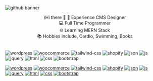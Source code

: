 ![github banner](https://github.com/Aoun-Developer/Aoun-Developer/assets/112731920/e646a3ab-5f2e-46e4-a04d-b22396c67886)

<p align="center">
  \Hi there 👋
🚀 Experience CMS Designer <br> 
💻 Full Time Programmer <br>
🌐 Learning MERN Stack <br>
📚 Hobbies include, Cardio, Swimming, Books <br> <br>
</p>

  ![wordpress](https://github.com/Aoun-Developer/Aoun-Developer/assets/112731920/c31d4eb1-4045-48f7-92fd-9574c3735828)
![woocommerce](https://github.com/Aoun-Developer/Aoun-Developer/assets/112731920/fdde2436-3cca-4a99-bdeb-3fb68a2eed76)
![tailwind-css](https://github.com/Aoun-Developer/Aoun-Developer/assets/112731920/467bad7c-e972-42a3-906d-e6e17b65416d)
![shopify](https://github.com/Aoun-Developer/Aoun-Developer/assets/112731920/5a113bc3-8b8c-4da8-a20f-65f745661972)
![json](https://github.com/Aoun-Developer/Aoun-Developer/assets/112731920/7fa9329a-8bf2-479e-b269-6b4d22316185)
![js](https://github.com/Aoun-Developer/Aoun-Developer/assets/112731920/55dcaf0c-ec2e-4365-9050-b4a3304d73b6)
![jquery](https://github.com/Aoun-Developer/Aoun-Developer/assets/112731920/cf414515-f4ee-4e71-8945-e465d85a33b7)
![html](https://github.com/Aoun-Developer/Aoun-Developer/assets/112731920/0871264c-34e7-405a-8a9e-ccb03b460201)
![css](https://github.com/Aoun-Developer/Aoun-Developer/assets/112731920/b94f822d-d0fd-4869-bc84-d545b93507ee)
![bootstrap](https://github.com/Aoun-Developer/Aoun-Developer/assets/112731920/f25c1108-7f07-4501-bdc6-01339e2f4baf)

<p dir="auto"><a target="_blank" rel="noopener noreferrer" href="https://private-user-images.githubusercontent.com/112731920/290991590-c31d4eb1-4045-48f7-92fd-9574c3735828.png?jwt=eyJhbGciOiJIUzI1NiIsInR5cCI6IkpXVCJ9.eyJpc3MiOiJnaXRodWIuY29tIiwiYXVkIjoicmF3LmdpdGh1YnVzZXJjb250ZW50LmNvbSIsImtleSI6ImtleTEiLCJleHAiOjE3MDI3Mjk4MjksIm5iZiI6MTcwMjcyOTUyOSwicGF0aCI6Ii8xMTI3MzE5MjAvMjkwOTkxNTkwLWMzMWQ0ZWIxLTQwNDUtNDhmNy05MmZkLTk1NzRjMzczNTgyOC5wbmc_WC1BbXotQWxnb3JpdGhtPUFXUzQtSE1BQy1TSEEyNTYmWC1BbXotQ3JlZGVudGlhbD1BS0lBSVdOSllBWDRDU1ZFSDUzQSUyRjIwMjMxMjE2JTJGdXMtZWFzdC0xJTJGczMlMkZhd3M0X3JlcXVlc3QmWC1BbXotRGF0ZT0yMDIzMTIxNlQxMjI1MjlaJlgtQW16LUV4cGlyZXM9MzAwJlgtQW16LVNpZ25hdHVyZT0yNzQ5YTg2YjZmNTFjNGYzYWUyYTViMTVhMjU1YzQ4Mjk5ODFkZTJjMjFhOTI1NWQ0ZTU1YzkxYTkxNTg1YzMzJlgtQW16LVNpZ25lZEhlYWRlcnM9aG9zdCZhY3Rvcl9pZD0wJmtleV9pZD0wJnJlcG9faWQ9MCJ9.alnJinBhikiPlnRtTLLaHEUqBn_wwEKSwc4QyTsef1U"><img src="https://private-user-images.githubusercontent.com/112731920/290991590-c31d4eb1-4045-48f7-92fd-9574c3735828.png?jwt=eyJhbGciOiJIUzI1NiIsInR5cCI6IkpXVCJ9.eyJpc3MiOiJnaXRodWIuY29tIiwiYXVkIjoicmF3LmdpdGh1YnVzZXJjb250ZW50LmNvbSIsImtleSI6ImtleTEiLCJleHAiOjE3MDI3Mjk4MjksIm5iZiI6MTcwMjcyOTUyOSwicGF0aCI6Ii8xMTI3MzE5MjAvMjkwOTkxNTkwLWMzMWQ0ZWIxLTQwNDUtNDhmNy05MmZkLTk1NzRjMzczNTgyOC5wbmc_WC1BbXotQWxnb3JpdGhtPUFXUzQtSE1BQy1TSEEyNTYmWC1BbXotQ3JlZGVudGlhbD1BS0lBSVdOSllBWDRDU1ZFSDUzQSUyRjIwMjMxMjE2JTJGdXMtZWFzdC0xJTJGczMlMkZhd3M0X3JlcXVlc3QmWC1BbXotRGF0ZT0yMDIzMTIxNlQxMjI1MjlaJlgtQW16LUV4cGlyZXM9MzAwJlgtQW16LVNpZ25hdHVyZT0yNzQ5YTg2YjZmNTFjNGYzYWUyYTViMTVhMjU1YzQ4Mjk5ODFkZTJjMjFhOTI1NWQ0ZTU1YzkxYTkxNTg1YzMzJlgtQW16LVNpZ25lZEhlYWRlcnM9aG9zdCZhY3Rvcl9pZD0wJmtleV9pZD0wJnJlcG9faWQ9MCJ9.alnJinBhikiPlnRtTLLaHEUqBn_wwEKSwc4QyTsef1U" alt="wordpress" style="max-width: 100%;"></a>
<a target="_blank" rel="noopener noreferrer" href="https://private-user-images.githubusercontent.com/112731920/290991586-fdde2436-3cca-4a99-bdeb-3fb68a2eed76.png?jwt=eyJhbGciOiJIUzI1NiIsInR5cCI6IkpXVCJ9.eyJpc3MiOiJnaXRodWIuY29tIiwiYXVkIjoicmF3LmdpdGh1YnVzZXJjb250ZW50LmNvbSIsImtleSI6ImtleTEiLCJleHAiOjE3MDI3Mjk4MjksIm5iZiI6MTcwMjcyOTUyOSwicGF0aCI6Ii8xMTI3MzE5MjAvMjkwOTkxNTg2LWZkZGUyNDM2LTNjY2EtNGE5OS1iZGViLTNmYjY4YTJlZWQ3Ni5wbmc_WC1BbXotQWxnb3JpdGhtPUFXUzQtSE1BQy1TSEEyNTYmWC1BbXotQ3JlZGVudGlhbD1BS0lBSVdOSllBWDRDU1ZFSDUzQSUyRjIwMjMxMjE2JTJGdXMtZWFzdC0xJTJGczMlMkZhd3M0X3JlcXVlc3QmWC1BbXotRGF0ZT0yMDIzMTIxNlQxMjI1MjlaJlgtQW16LUV4cGlyZXM9MzAwJlgtQW16LVNpZ25hdHVyZT0yZTQ3YzU0MGY2MWVlMmE0NWFjNjQ5MGE4MTJmMmFjMWU4MjVmMDEyYWZiZTkzNjExNWM0YmI4YmJiN2Y3NTgwJlgtQW16LVNpZ25lZEhlYWRlcnM9aG9zdCZhY3Rvcl9pZD0wJmtleV9pZD0wJnJlcG9faWQ9MCJ9.YnDD9sB72jjSXjIGyxm1OHVs7Yx4PGusBEAgi_f7y-U"><img src="https://private-user-images.githubusercontent.com/112731920/290991586-fdde2436-3cca-4a99-bdeb-3fb68a2eed76.png?jwt=eyJhbGciOiJIUzI1NiIsInR5cCI6IkpXVCJ9.eyJpc3MiOiJnaXRodWIuY29tIiwiYXVkIjoicmF3LmdpdGh1YnVzZXJjb250ZW50LmNvbSIsImtleSI6ImtleTEiLCJleHAiOjE3MDI3Mjk4MjksIm5iZiI6MTcwMjcyOTUyOSwicGF0aCI6Ii8xMTI3MzE5MjAvMjkwOTkxNTg2LWZkZGUyNDM2LTNjY2EtNGE5OS1iZGViLTNmYjY4YTJlZWQ3Ni5wbmc_WC1BbXotQWxnb3JpdGhtPUFXUzQtSE1BQy1TSEEyNTYmWC1BbXotQ3JlZGVudGlhbD1BS0lBSVdOSllBWDRDU1ZFSDUzQSUyRjIwMjMxMjE2JTJGdXMtZWFzdC0xJTJGczMlMkZhd3M0X3JlcXVlc3QmWC1BbXotRGF0ZT0yMDIzMTIxNlQxMjI1MjlaJlgtQW16LUV4cGlyZXM9MzAwJlgtQW16LVNpZ25hdHVyZT0yZTQ3YzU0MGY2MWVlMmE0NWFjNjQ5MGE4MTJmMmFjMWU4MjVmMDEyYWZiZTkzNjExNWM0YmI4YmJiN2Y3NTgwJlgtQW16LVNpZ25lZEhlYWRlcnM9aG9zdCZhY3Rvcl9pZD0wJmtleV9pZD0wJnJlcG9faWQ9MCJ9.YnDD9sB72jjSXjIGyxm1OHVs7Yx4PGusBEAgi_f7y-U" alt="woocommerce" style="max-width: 100%;"></a>
<a target="_blank" rel="noopener noreferrer" href="https://private-user-images.githubusercontent.com/112731920/290991583-467bad7c-e972-42a3-906d-e6e17b65416d.png?jwt=eyJhbGciOiJIUzI1NiIsInR5cCI6IkpXVCJ9.eyJpc3MiOiJnaXRodWIuY29tIiwiYXVkIjoicmF3LmdpdGh1YnVzZXJjb250ZW50LmNvbSIsImtleSI6ImtleTEiLCJleHAiOjE3MDI3Mjk4MjksIm5iZiI6MTcwMjcyOTUyOSwicGF0aCI6Ii8xMTI3MzE5MjAvMjkwOTkxNTgzLTQ2N2JhZDdjLWU5NzItNDJhMy05MDZkLWU2ZTE3YjY1NDE2ZC5wbmc_WC1BbXotQWxnb3JpdGhtPUFXUzQtSE1BQy1TSEEyNTYmWC1BbXotQ3JlZGVudGlhbD1BS0lBSVdOSllBWDRDU1ZFSDUzQSUyRjIwMjMxMjE2JTJGdXMtZWFzdC0xJTJGczMlMkZhd3M0X3JlcXVlc3QmWC1BbXotRGF0ZT0yMDIzMTIxNlQxMjI1MjlaJlgtQW16LUV4cGlyZXM9MzAwJlgtQW16LVNpZ25hdHVyZT1lY2JkYTRlYjAyNmQ2NDNlMDkxNmIwZDAwMzNmYjNkMTdjZmZmYjIxMGQ1ZmJmOWQ4MjEzZWUxODAxNzc2YTI5JlgtQW16LVNpZ25lZEhlYWRlcnM9aG9zdCZhY3Rvcl9pZD0wJmtleV9pZD0wJnJlcG9faWQ9MCJ9.wwstiKwQXNpx56V1TmfGm2B31L38NWgaWhQZ1re0MSM"><img src="https://private-user-images.githubusercontent.com/112731920/290991583-467bad7c-e972-42a3-906d-e6e17b65416d.png?jwt=eyJhbGciOiJIUzI1NiIsInR5cCI6IkpXVCJ9.eyJpc3MiOiJnaXRodWIuY29tIiwiYXVkIjoicmF3LmdpdGh1YnVzZXJjb250ZW50LmNvbSIsImtleSI6ImtleTEiLCJleHAiOjE3MDI3Mjk4MjksIm5iZiI6MTcwMjcyOTUyOSwicGF0aCI6Ii8xMTI3MzE5MjAvMjkwOTkxNTgzLTQ2N2JhZDdjLWU5NzItNDJhMy05MDZkLWU2ZTE3YjY1NDE2ZC5wbmc_WC1BbXotQWxnb3JpdGhtPUFXUzQtSE1BQy1TSEEyNTYmWC1BbXotQ3JlZGVudGlhbD1BS0lBSVdOSllBWDRDU1ZFSDUzQSUyRjIwMjMxMjE2JTJGdXMtZWFzdC0xJTJGczMlMkZhd3M0X3JlcXVlc3QmWC1BbXotRGF0ZT0yMDIzMTIxNlQxMjI1MjlaJlgtQW16LUV4cGlyZXM9MzAwJlgtQW16LVNpZ25hdHVyZT1lY2JkYTRlYjAyNmQ2NDNlMDkxNmIwZDAwMzNmYjNkMTdjZmZmYjIxMGQ1ZmJmOWQ4MjEzZWUxODAxNzc2YTI5JlgtQW16LVNpZ25lZEhlYWRlcnM9aG9zdCZhY3Rvcl9pZD0wJmtleV9pZD0wJnJlcG9faWQ9MCJ9.wwstiKwQXNpx56V1TmfGm2B31L38NWgaWhQZ1re0MSM" alt="tailwind-css" style="max-width: 100%;"></a>
<a target="_blank" rel="noopener noreferrer" href="https://private-user-images.githubusercontent.com/112731920/290991581-5a113bc3-8b8c-4da8-a20f-65f745661972.png?jwt=eyJhbGciOiJIUzI1NiIsInR5cCI6IkpXVCJ9.eyJpc3MiOiJnaXRodWIuY29tIiwiYXVkIjoicmF3LmdpdGh1YnVzZXJjb250ZW50LmNvbSIsImtleSI6ImtleTEiLCJleHAiOjE3MDI3Mjk4MjksIm5iZiI6MTcwMjcyOTUyOSwicGF0aCI6Ii8xMTI3MzE5MjAvMjkwOTkxNTgxLTVhMTEzYmMzLThiOGMtNGRhOC1hMjBmLTY1Zjc0NTY2MTk3Mi5wbmc_WC1BbXotQWxnb3JpdGhtPUFXUzQtSE1BQy1TSEEyNTYmWC1BbXotQ3JlZGVudGlhbD1BS0lBSVdOSllBWDRDU1ZFSDUzQSUyRjIwMjMxMjE2JTJGdXMtZWFzdC0xJTJGczMlMkZhd3M0X3JlcXVlc3QmWC1BbXotRGF0ZT0yMDIzMTIxNlQxMjI1MjlaJlgtQW16LUV4cGlyZXM9MzAwJlgtQW16LVNpZ25hdHVyZT0yNmQ2NzkyYjViYjQ5ZTFjODFlNmM5YzBiOGQzZThmMjFkMTFlNjZmZmFiMDZjNzI5MzVjZTljYzI5YzgxNWMzJlgtQW16LVNpZ25lZEhlYWRlcnM9aG9zdCZhY3Rvcl9pZD0wJmtleV9pZD0wJnJlcG9faWQ9MCJ9.Vi5-5Jexvq-w8sVwv_Wq57ZT78keeKm0IVN07GNwjIs"><img src="https://private-user-images.githubusercontent.com/112731920/290991581-5a113bc3-8b8c-4da8-a20f-65f745661972.png?jwt=eyJhbGciOiJIUzI1NiIsInR5cCI6IkpXVCJ9.eyJpc3MiOiJnaXRodWIuY29tIiwiYXVkIjoicmF3LmdpdGh1YnVzZXJjb250ZW50LmNvbSIsImtleSI6ImtleTEiLCJleHAiOjE3MDI3Mjk4MjksIm5iZiI6MTcwMjcyOTUyOSwicGF0aCI6Ii8xMTI3MzE5MjAvMjkwOTkxNTgxLTVhMTEzYmMzLThiOGMtNGRhOC1hMjBmLTY1Zjc0NTY2MTk3Mi5wbmc_WC1BbXotQWxnb3JpdGhtPUFXUzQtSE1BQy1TSEEyNTYmWC1BbXotQ3JlZGVudGlhbD1BS0lBSVdOSllBWDRDU1ZFSDUzQSUyRjIwMjMxMjE2JTJGdXMtZWFzdC0xJTJGczMlMkZhd3M0X3JlcXVlc3QmWC1BbXotRGF0ZT0yMDIzMTIxNlQxMjI1MjlaJlgtQW16LUV4cGlyZXM9MzAwJlgtQW16LVNpZ25hdHVyZT0yNmQ2NzkyYjViYjQ5ZTFjODFlNmM5YzBiOGQzZThmMjFkMTFlNjZmZmFiMDZjNzI5MzVjZTljYzI5YzgxNWMzJlgtQW16LVNpZ25lZEhlYWRlcnM9aG9zdCZhY3Rvcl9pZD0wJmtleV9pZD0wJnJlcG9faWQ9MCJ9.Vi5-5Jexvq-w8sVwv_Wq57ZT78keeKm0IVN07GNwjIs" alt="shopify" style="max-width: 100%;"></a>
<a target="_blank" rel="noopener noreferrer" href="https://private-user-images.githubusercontent.com/112731920/290991578-7fa9329a-8bf2-479e-b269-6b4d22316185.png?jwt=eyJhbGciOiJIUzI1NiIsInR5cCI6IkpXVCJ9.eyJpc3MiOiJnaXRodWIuY29tIiwiYXVkIjoicmF3LmdpdGh1YnVzZXJjb250ZW50LmNvbSIsImtleSI6ImtleTEiLCJleHAiOjE3MDI3Mjk4MjksIm5iZiI6MTcwMjcyOTUyOSwicGF0aCI6Ii8xMTI3MzE5MjAvMjkwOTkxNTc4LTdmYTkzMjlhLThiZjItNDc5ZS1iMjY5LTZiNGQyMjMxNjE4NS5wbmc_WC1BbXotQWxnb3JpdGhtPUFXUzQtSE1BQy1TSEEyNTYmWC1BbXotQ3JlZGVudGlhbD1BS0lBSVdOSllBWDRDU1ZFSDUzQSUyRjIwMjMxMjE2JTJGdXMtZWFzdC0xJTJGczMlMkZhd3M0X3JlcXVlc3QmWC1BbXotRGF0ZT0yMDIzMTIxNlQxMjI1MjlaJlgtQW16LUV4cGlyZXM9MzAwJlgtQW16LVNpZ25hdHVyZT1kMjFiNTc5YmRiYjhlMjljZWJlOWFlYzQwNzgwMDZmMjA4OTVjNGNiODljZmE0YjljNTEzNmEzNjMxOGY4YzI2JlgtQW16LVNpZ25lZEhlYWRlcnM9aG9zdCZhY3Rvcl9pZD0wJmtleV9pZD0wJnJlcG9faWQ9MCJ9.2R9Xn960GMZeOPB6Ak44cwzdyuUXrz-_NnYquRuBH1Q"><img src="https://private-user-images.githubusercontent.com/112731920/290991578-7fa9329a-8bf2-479e-b269-6b4d22316185.png?jwt=eyJhbGciOiJIUzI1NiIsInR5cCI6IkpXVCJ9.eyJpc3MiOiJnaXRodWIuY29tIiwiYXVkIjoicmF3LmdpdGh1YnVzZXJjb250ZW50LmNvbSIsImtleSI6ImtleTEiLCJleHAiOjE3MDI3Mjk4MjksIm5iZiI6MTcwMjcyOTUyOSwicGF0aCI6Ii8xMTI3MzE5MjAvMjkwOTkxNTc4LTdmYTkzMjlhLThiZjItNDc5ZS1iMjY5LTZiNGQyMjMxNjE4NS5wbmc_WC1BbXotQWxnb3JpdGhtPUFXUzQtSE1BQy1TSEEyNTYmWC1BbXotQ3JlZGVudGlhbD1BS0lBSVdOSllBWDRDU1ZFSDUzQSUyRjIwMjMxMjE2JTJGdXMtZWFzdC0xJTJGczMlMkZhd3M0X3JlcXVlc3QmWC1BbXotRGF0ZT0yMDIzMTIxNlQxMjI1MjlaJlgtQW16LUV4cGlyZXM9MzAwJlgtQW16LVNpZ25hdHVyZT1kMjFiNTc5YmRiYjhlMjljZWJlOWFlYzQwNzgwMDZmMjA4OTVjNGNiODljZmE0YjljNTEzNmEzNjMxOGY4YzI2JlgtQW16LVNpZ25lZEhlYWRlcnM9aG9zdCZhY3Rvcl9pZD0wJmtleV9pZD0wJnJlcG9faWQ9MCJ9.2R9Xn960GMZeOPB6Ak44cwzdyuUXrz-_NnYquRuBH1Q" alt="json" style="max-width: 100%;"></a>
<a target="_blank" rel="noopener noreferrer" href="https://private-user-images.githubusercontent.com/112731920/290991577-55dcaf0c-ec2e-4365-9050-b4a3304d73b6.png?jwt=eyJhbGciOiJIUzI1NiIsInR5cCI6IkpXVCJ9.eyJpc3MiOiJnaXRodWIuY29tIiwiYXVkIjoicmF3LmdpdGh1YnVzZXJjb250ZW50LmNvbSIsImtleSI6ImtleTEiLCJleHAiOjE3MDI3Mjk4MjksIm5iZiI6MTcwMjcyOTUyOSwicGF0aCI6Ii8xMTI3MzE5MjAvMjkwOTkxNTc3LTU1ZGNhZjBjLWVjMmUtNDM2NS05MDUwLWI0YTMzMDRkNzNiNi5wbmc_WC1BbXotQWxnb3JpdGhtPUFXUzQtSE1BQy1TSEEyNTYmWC1BbXotQ3JlZGVudGlhbD1BS0lBSVdOSllBWDRDU1ZFSDUzQSUyRjIwMjMxMjE2JTJGdXMtZWFzdC0xJTJGczMlMkZhd3M0X3JlcXVlc3QmWC1BbXotRGF0ZT0yMDIzMTIxNlQxMjI1MjlaJlgtQW16LUV4cGlyZXM9MzAwJlgtQW16LVNpZ25hdHVyZT1mMzA2ODZlZDI3NzRmZmI1MjI1NmI3OTBhNGQ2MGIxYTEwMjMzNTRjNWZlMjU0M2YyYTYwMGNiNmZjNWI5NzIzJlgtQW16LVNpZ25lZEhlYWRlcnM9aG9zdCZhY3Rvcl9pZD0wJmtleV9pZD0wJnJlcG9faWQ9MCJ9.ThOArKjuCFjyVYwH4MIG-QUY6CaDBdFOUrCA1Xybz9I"><img src="https://private-user-images.githubusercontent.com/112731920/290991577-55dcaf0c-ec2e-4365-9050-b4a3304d73b6.png?jwt=eyJhbGciOiJIUzI1NiIsInR5cCI6IkpXVCJ9.eyJpc3MiOiJnaXRodWIuY29tIiwiYXVkIjoicmF3LmdpdGh1YnVzZXJjb250ZW50LmNvbSIsImtleSI6ImtleTEiLCJleHAiOjE3MDI3Mjk4MjksIm5iZiI6MTcwMjcyOTUyOSwicGF0aCI6Ii8xMTI3MzE5MjAvMjkwOTkxNTc3LTU1ZGNhZjBjLWVjMmUtNDM2NS05MDUwLWI0YTMzMDRkNzNiNi5wbmc_WC1BbXotQWxnb3JpdGhtPUFXUzQtSE1BQy1TSEEyNTYmWC1BbXotQ3JlZGVudGlhbD1BS0lBSVdOSllBWDRDU1ZFSDUzQSUyRjIwMjMxMjE2JTJGdXMtZWFzdC0xJTJGczMlMkZhd3M0X3JlcXVlc3QmWC1BbXotRGF0ZT0yMDIzMTIxNlQxMjI1MjlaJlgtQW16LUV4cGlyZXM9MzAwJlgtQW16LVNpZ25hdHVyZT1mMzA2ODZlZDI3NzRmZmI1MjI1NmI3OTBhNGQ2MGIxYTEwMjMzNTRjNWZlMjU0M2YyYTYwMGNiNmZjNWI5NzIzJlgtQW16LVNpZ25lZEhlYWRlcnM9aG9zdCZhY3Rvcl9pZD0wJmtleV9pZD0wJnJlcG9faWQ9MCJ9.ThOArKjuCFjyVYwH4MIG-QUY6CaDBdFOUrCA1Xybz9I" alt="js" style="max-width: 100%;"></a>
<a target="_blank" rel="noopener noreferrer" href="https://private-user-images.githubusercontent.com/112731920/290991576-cf414515-f4ee-4e71-8945-e465d85a33b7.png?jwt=eyJhbGciOiJIUzI1NiIsInR5cCI6IkpXVCJ9.eyJpc3MiOiJnaXRodWIuY29tIiwiYXVkIjoicmF3LmdpdGh1YnVzZXJjb250ZW50LmNvbSIsImtleSI6ImtleTEiLCJleHAiOjE3MDI3Mjk4MjksIm5iZiI6MTcwMjcyOTUyOSwicGF0aCI6Ii8xMTI3MzE5MjAvMjkwOTkxNTc2LWNmNDE0NTE1LWY0ZWUtNGU3MS04OTQ1LWU0NjVkODVhMzNiNy5wbmc_WC1BbXotQWxnb3JpdGhtPUFXUzQtSE1BQy1TSEEyNTYmWC1BbXotQ3JlZGVudGlhbD1BS0lBSVdOSllBWDRDU1ZFSDUzQSUyRjIwMjMxMjE2JTJGdXMtZWFzdC0xJTJGczMlMkZhd3M0X3JlcXVlc3QmWC1BbXotRGF0ZT0yMDIzMTIxNlQxMjI1MjlaJlgtQW16LUV4cGlyZXM9MzAwJlgtQW16LVNpZ25hdHVyZT00M2MxOGJhYjU0NjkyZTI3OThmODBkOWM1ZGY0M2JkMmUzMDllZWZiYWMxNDg2ZTVhOGY0MWNmNzEzNzhjNmIwJlgtQW16LVNpZ25lZEhlYWRlcnM9aG9zdCZhY3Rvcl9pZD0wJmtleV9pZD0wJnJlcG9faWQ9MCJ9.-uPOAbzFau_ioWzw7GFMmDtKxy8GBsxdkCLU7anX0zU"><img src="https://private-user-images.githubusercontent.com/112731920/290991576-cf414515-f4ee-4e71-8945-e465d85a33b7.png?jwt=eyJhbGciOiJIUzI1NiIsInR5cCI6IkpXVCJ9.eyJpc3MiOiJnaXRodWIuY29tIiwiYXVkIjoicmF3LmdpdGh1YnVzZXJjb250ZW50LmNvbSIsImtleSI6ImtleTEiLCJleHAiOjE3MDI3Mjk4MjksIm5iZiI6MTcwMjcyOTUyOSwicGF0aCI6Ii8xMTI3MzE5MjAvMjkwOTkxNTc2LWNmNDE0NTE1LWY0ZWUtNGU3MS04OTQ1LWU0NjVkODVhMzNiNy5wbmc_WC1BbXotQWxnb3JpdGhtPUFXUzQtSE1BQy1TSEEyNTYmWC1BbXotQ3JlZGVudGlhbD1BS0lBSVdOSllBWDRDU1ZFSDUzQSUyRjIwMjMxMjE2JTJGdXMtZWFzdC0xJTJGczMlMkZhd3M0X3JlcXVlc3QmWC1BbXotRGF0ZT0yMDIzMTIxNlQxMjI1MjlaJlgtQW16LUV4cGlyZXM9MzAwJlgtQW16LVNpZ25hdHVyZT00M2MxOGJhYjU0NjkyZTI3OThmODBkOWM1ZGY0M2JkMmUzMDllZWZiYWMxNDg2ZTVhOGY0MWNmNzEzNzhjNmIwJlgtQW16LVNpZ25lZEhlYWRlcnM9aG9zdCZhY3Rvcl9pZD0wJmtleV9pZD0wJnJlcG9faWQ9MCJ9.-uPOAbzFau_ioWzw7GFMmDtKxy8GBsxdkCLU7anX0zU" alt="jquery" style="max-width: 100%;"></a>
<a target="_blank" rel="noopener noreferrer" href="https://private-user-images.githubusercontent.com/112731920/290991575-0871264c-34e7-405a-8a9e-ccb03b460201.png?jwt=eyJhbGciOiJIUzI1NiIsInR5cCI6IkpXVCJ9.eyJpc3MiOiJnaXRodWIuY29tIiwiYXVkIjoicmF3LmdpdGh1YnVzZXJjb250ZW50LmNvbSIsImtleSI6ImtleTEiLCJleHAiOjE3MDI3Mjk4MjksIm5iZiI6MTcwMjcyOTUyOSwicGF0aCI6Ii8xMTI3MzE5MjAvMjkwOTkxNTc1LTA4NzEyNjRjLTM0ZTctNDA1YS04YTllLWNjYjAzYjQ2MDIwMS5wbmc_WC1BbXotQWxnb3JpdGhtPUFXUzQtSE1BQy1TSEEyNTYmWC1BbXotQ3JlZGVudGlhbD1BS0lBSVdOSllBWDRDU1ZFSDUzQSUyRjIwMjMxMjE2JTJGdXMtZWFzdC0xJTJGczMlMkZhd3M0X3JlcXVlc3QmWC1BbXotRGF0ZT0yMDIzMTIxNlQxMjI1MjlaJlgtQW16LUV4cGlyZXM9MzAwJlgtQW16LVNpZ25hdHVyZT0zYTg5OTAwNGEyNmVkZmNkY2U2MTFmOWU2NDVmODFmMGZlMjMwY2JhNWMzZDUxMjdhNDg4ODYzMDUxODM1OWE4JlgtQW16LVNpZ25lZEhlYWRlcnM9aG9zdCZhY3Rvcl9pZD0wJmtleV9pZD0wJnJlcG9faWQ9MCJ9.dlYnR5Vg6xk4jBNVDPnPTzNnHG0Q8Atmi25jv8YJ1HI"><img src="https://private-user-images.githubusercontent.com/112731920/290991575-0871264c-34e7-405a-8a9e-ccb03b460201.png?jwt=eyJhbGciOiJIUzI1NiIsInR5cCI6IkpXVCJ9.eyJpc3MiOiJnaXRodWIuY29tIiwiYXVkIjoicmF3LmdpdGh1YnVzZXJjb250ZW50LmNvbSIsImtleSI6ImtleTEiLCJleHAiOjE3MDI3Mjk4MjksIm5iZiI6MTcwMjcyOTUyOSwicGF0aCI6Ii8xMTI3MzE5MjAvMjkwOTkxNTc1LTA4NzEyNjRjLTM0ZTctNDA1YS04YTllLWNjYjAzYjQ2MDIwMS5wbmc_WC1BbXotQWxnb3JpdGhtPUFXUzQtSE1BQy1TSEEyNTYmWC1BbXotQ3JlZGVudGlhbD1BS0lBSVdOSllBWDRDU1ZFSDUzQSUyRjIwMjMxMjE2JTJGdXMtZWFzdC0xJTJGczMlMkZhd3M0X3JlcXVlc3QmWC1BbXotRGF0ZT0yMDIzMTIxNlQxMjI1MjlaJlgtQW16LUV4cGlyZXM9MzAwJlgtQW16LVNpZ25hdHVyZT0zYTg5OTAwNGEyNmVkZmNkY2U2MTFmOWU2NDVmODFmMGZlMjMwY2JhNWMzZDUxMjdhNDg4ODYzMDUxODM1OWE4JlgtQW16LVNpZ25lZEhlYWRlcnM9aG9zdCZhY3Rvcl9pZD0wJmtleV9pZD0wJnJlcG9faWQ9MCJ9.dlYnR5Vg6xk4jBNVDPnPTzNnHG0Q8Atmi25jv8YJ1HI" alt="html" style="max-width: 100%;"></a>
<a target="_blank" rel="noopener noreferrer" href="https://private-user-images.githubusercontent.com/112731920/290991574-b94f822d-d0fd-4869-bc84-d545b93507ee.png?jwt=eyJhbGciOiJIUzI1NiIsInR5cCI6IkpXVCJ9.eyJpc3MiOiJnaXRodWIuY29tIiwiYXVkIjoicmF3LmdpdGh1YnVzZXJjb250ZW50LmNvbSIsImtleSI6ImtleTEiLCJleHAiOjE3MDI3Mjk4MjksIm5iZiI6MTcwMjcyOTUyOSwicGF0aCI6Ii8xMTI3MzE5MjAvMjkwOTkxNTc0LWI5NGY4MjJkLWQwZmQtNDg2OS1iYzg0LWQ1NDViOTM1MDdlZS5wbmc_WC1BbXotQWxnb3JpdGhtPUFXUzQtSE1BQy1TSEEyNTYmWC1BbXotQ3JlZGVudGlhbD1BS0lBSVdOSllBWDRDU1ZFSDUzQSUyRjIwMjMxMjE2JTJGdXMtZWFzdC0xJTJGczMlMkZhd3M0X3JlcXVlc3QmWC1BbXotRGF0ZT0yMDIzMTIxNlQxMjI1MjlaJlgtQW16LUV4cGlyZXM9MzAwJlgtQW16LVNpZ25hdHVyZT1jNmQxYjczYWEwMjE5MzFhMDFjY2MwZDNkN2IxMjkyMzU2NzA0MDExZGJmYzdkMjg2OTVmYTM5MGZjNzRhOGRiJlgtQW16LVNpZ25lZEhlYWRlcnM9aG9zdCZhY3Rvcl9pZD0wJmtleV9pZD0wJnJlcG9faWQ9MCJ9.M9NUVLU33Mf2HniTqMGG7B2ddg37dAgf-MbBjrosGg4"><img src="https://private-user-images.githubusercontent.com/112731920/290991574-b94f822d-d0fd-4869-bc84-d545b93507ee.png?jwt=eyJhbGciOiJIUzI1NiIsInR5cCI6IkpXVCJ9.eyJpc3MiOiJnaXRodWIuY29tIiwiYXVkIjoicmF3LmdpdGh1YnVzZXJjb250ZW50LmNvbSIsImtleSI6ImtleTEiLCJleHAiOjE3MDI3Mjk4MjksIm5iZiI6MTcwMjcyOTUyOSwicGF0aCI6Ii8xMTI3MzE5MjAvMjkwOTkxNTc0LWI5NGY4MjJkLWQwZmQtNDg2OS1iYzg0LWQ1NDViOTM1MDdlZS5wbmc_WC1BbXotQWxnb3JpdGhtPUFXUzQtSE1BQy1TSEEyNTYmWC1BbXotQ3JlZGVudGlhbD1BS0lBSVdOSllBWDRDU1ZFSDUzQSUyRjIwMjMxMjE2JTJGdXMtZWFzdC0xJTJGczMlMkZhd3M0X3JlcXVlc3QmWC1BbXotRGF0ZT0yMDIzMTIxNlQxMjI1MjlaJlgtQW16LUV4cGlyZXM9MzAwJlgtQW16LVNpZ25hdHVyZT1jNmQxYjczYWEwMjE5MzFhMDFjY2MwZDNkN2IxMjkyMzU2NzA0MDExZGJmYzdkMjg2OTVmYTM5MGZjNzRhOGRiJlgtQW16LVNpZ25lZEhlYWRlcnM9aG9zdCZhY3Rvcl9pZD0wJmtleV9pZD0wJnJlcG9faWQ9MCJ9.M9NUVLU33Mf2HniTqMGG7B2ddg37dAgf-MbBjrosGg4" alt="css" style="max-width: 100%;"></a>
<a target="_blank" rel="noopener noreferrer" href="https://private-user-images.githubusercontent.com/112731920/290991572-f25c1108-7f07-4501-bdc6-01339e2f4baf.png?jwt=eyJhbGciOiJIUzI1NiIsInR5cCI6IkpXVCJ9.eyJpc3MiOiJnaXRodWIuY29tIiwiYXVkIjoicmF3LmdpdGh1YnVzZXJjb250ZW50LmNvbSIsImtleSI6ImtleTEiLCJleHAiOjE3MDI3Mjk4MjksIm5iZiI6MTcwMjcyOTUyOSwicGF0aCI6Ii8xMTI3MzE5MjAvMjkwOTkxNTcyLWYyNWMxMTA4LTdmMDctNDUwMS1iZGM2LTAxMzM5ZTJmNGJhZi5wbmc_WC1BbXotQWxnb3JpdGhtPUFXUzQtSE1BQy1TSEEyNTYmWC1BbXotQ3JlZGVudGlhbD1BS0lBSVdOSllBWDRDU1ZFSDUzQSUyRjIwMjMxMjE2JTJGdXMtZWFzdC0xJTJGczMlMkZhd3M0X3JlcXVlc3QmWC1BbXotRGF0ZT0yMDIzMTIxNlQxMjI1MjlaJlgtQW16LUV4cGlyZXM9MzAwJlgtQW16LVNpZ25hdHVyZT03Njg2MGE4MWJiMDg1OTQ0NWI5YWVkNWY5ZTk0MzY2YjkzOTQ2Y2NkNzkyYTRhMDllMzljZGRmYWFmYjIxNTNjJlgtQW16LVNpZ25lZEhlYWRlcnM9aG9zdCZhY3Rvcl9pZD0wJmtleV9pZD0wJnJlcG9faWQ9MCJ9.jnnqukJctK6rB7TKrYwCzmyHAVWGSYtaIrGfpFQao6k"><img src="https://private-user-images.githubusercontent.com/112731920/290991572-f25c1108-7f07-4501-bdc6-01339e2f4baf.png?jwt=eyJhbGciOiJIUzI1NiIsInR5cCI6IkpXVCJ9.eyJpc3MiOiJnaXRodWIuY29tIiwiYXVkIjoicmF3LmdpdGh1YnVzZXJjb250ZW50LmNvbSIsImtleSI6ImtleTEiLCJleHAiOjE3MDI3Mjk4MjksIm5iZiI6MTcwMjcyOTUyOSwicGF0aCI6Ii8xMTI3MzE5MjAvMjkwOTkxNTcyLWYyNWMxMTA4LTdmMDctNDUwMS1iZGM2LTAxMzM5ZTJmNGJhZi5wbmc_WC1BbXotQWxnb3JpdGhtPUFXUzQtSE1BQy1TSEEyNTYmWC1BbXotQ3JlZGVudGlhbD1BS0lBSVdOSllBWDRDU1ZFSDUzQSUyRjIwMjMxMjE2JTJGdXMtZWFzdC0xJTJGczMlMkZhd3M0X3JlcXVlc3QmWC1BbXotRGF0ZT0yMDIzMTIxNlQxMjI1MjlaJlgtQW16LUV4cGlyZXM9MzAwJlgtQW16LVNpZ25hdHVyZT03Njg2MGE4MWJiMDg1OTQ0NWI5YWVkNWY5ZTk0MzY2YjkzOTQ2Y2NkNzkyYTRhMDllMzljZGRmYWFmYjIxNTNjJlgtQW16LVNpZ25lZEhlYWRlcnM9aG9zdCZhY3Rvcl9pZD0wJmtleV9pZD0wJnJlcG9faWQ9MCJ9.jnnqukJctK6rB7TKrYwCzmyHAVWGSYtaIrGfpFQao6k" alt="bootstrap" style="max-width: 100%;"></a></p>

